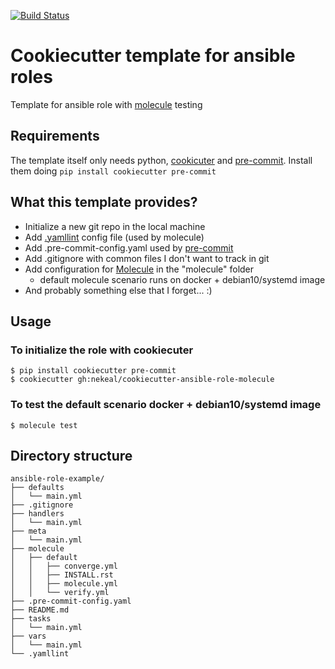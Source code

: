 [![Build Status](https://travis-ci.org/pescobar/cookiecutter-ansible-role-molecule.svg?branch=master)](https://travis-ci.org/pescobar/cookiecutter-ansible-role-molecule)

# Cookiecutter template for ansible roles

Template for ansible role with [molecule](https://molecule.readthedocs.io/en/latest/) testing

## Requirements

The template itself only needs python, [cookicuter](https://cookiecutter.readthedocs.io/) and [pre-commit](https://pre-commit.com/). Install them doing `pip install cookiecutter pre-commit`

## What this template provides?

* Initialize a new git repo in the local machine
* Add [.yamllint](https://github.com/adrienverge/yamllint) config file (used by molecule)
* Add .pre-commit-config.yaml used by [pre-commit](http://pre-commit.com/)
* Add .gitignore with common files I don't want to track in git
* Add configuration for [Molecule](http://molecule.readthedocs.io) in the "molecule" folder
  * default molecule scenario runs on docker + debian10/systemd image
* And probably something else that I forget... :)

## Usage

### To initialize the role with cookiecuter
```
$ pip install cookiecutter pre-commit
$ cookiecutter gh:nekeal/cookiecutter-ansible-role-molecule
```

### To test the default scenario docker + debian10/systemd image
```
$ molecule test
```

## Directory structure
```
ansible-role-example/
├── defaults
│   └── main.yml
├── .gitignore
├── handlers
│   └── main.yml
├── meta
│   └── main.yml
├── molecule
│   ├── default
│   │   ├── converge.yml
│   │   ├── INSTALL.rst
│   │   ├── molecule.yml
│   │   └── verify.yml
├── .pre-commit-config.yaml
├── README.md
├── tasks
│   └── main.yml
├── vars
│   └── main.yml
└── .yamllint
```
